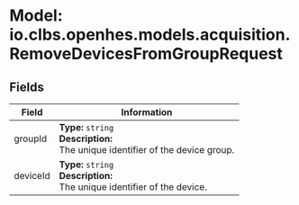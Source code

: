 # Model: io.clbs.openhes.models.acquisition.RemoveDevicesFromGroupRequest

## Fields

| Field | Information |
| --- | --- |
| groupId | <b>Type:</b> `string`<br><b>Description:</b><br>The unique identifier of the device group. |
| deviceId | <b>Type:</b> `string`<br><b>Description:</b><br>The unique identifier of the device. |

